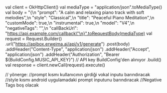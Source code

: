 val client = OkHttpClient()
val mediaType = "application/json".toMediaType()
val body = "{\n  \"prompt\": \"A calm and relaxing piano track with soft melodies\",\n  \"style\": \"Classical\",\n  \"title\": \"Peaceful Piano Meditation\",\n  \"customMode\": true,\n  \"instrumental\": true,\n  \"model\": \"V4\",\n  \"negativeTags\": \"\",\n  \"callBackUrl\": \"https://api.example.com/callback\"\n}".toRequestBody(mediaType)
val request = Request.Builder()
  .url("https://apibox.erweima.ai/api/v1/generate")
  .post(body)
  .addHeader("Content-Type", "application/json")
  .addHeader("Accept", "application/json")
  .addHeader("Authorization", "Bearer \${BuildConfig.MUSIC_API_KEY}") // API key BuildConfig'den alınıyor
  .build()
val response = client.newCall(request).execute()




// yönerge:
//prompt kısmı kullanıcının girdiği vokal inputu barındıracak
//style kısmı android uygulamadaki prompt inputunu barındıracak
//Negative Tags boş olacak
